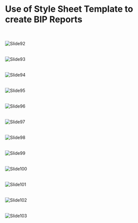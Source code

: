 # Use of Style Sheet Template to create BIP Reports

<br><br>
![Slide92](https://github.com/user-attachments/assets/c4b708e0-468e-4c4d-ae42-bdc43d42a836)
<br><br><br>
![Slide93](https://github.com/user-attachments/assets/0d25d13a-8bcb-4ee9-8b95-65f2ec358e59)
<br><br><br>
![Slide94](https://github.com/user-attachments/assets/4455e22d-3d15-4011-81d2-6f805905cff5)
<br><br><br>
![Slide95](https://github.com/user-attachments/assets/6454079c-fd87-4880-ab1e-e08fd7246b71)
<br><br><br>
![Slide96](https://github.com/user-attachments/assets/de473d37-4222-4959-a8b1-14735bee2f80)
<br><br><br>
![Slide97](https://github.com/user-attachments/assets/9d11f3f4-801e-4663-9f5b-133549156022)
<br><br><br>
![Slide98](https://github.com/user-attachments/assets/ba0d1542-d7fc-4c10-a5f7-23912ff652fc)
<br><br><br>
![Slide99](https://github.com/user-attachments/assets/488c6984-c569-4499-8bae-73c00cefee87)
<br><br><br>
![Slide100](https://github.com/user-attachments/assets/e1494104-d60a-46a1-a5da-1f2e13794df3)
<br><br><br>
![Slide101](https://github.com/user-attachments/assets/23f36a94-785e-4e71-9016-3e5d2c59e0c5)
<br><br><br>
![Slide102](https://github.com/user-attachments/assets/2d3eb8a3-ac75-4790-a745-6b9e24359f48)
<br><br><br>
![Slide103](https://github.com/user-attachments/assets/37515c7c-c184-47da-b6e2-b4a0901af1bc)
<br><br><br>
